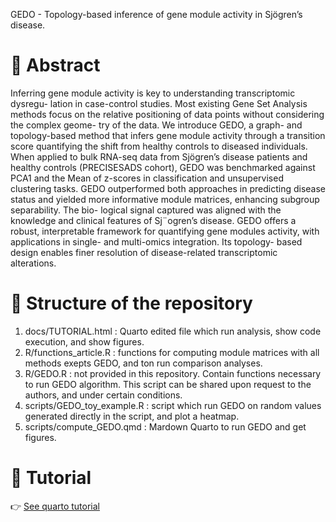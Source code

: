 GEDO - Topology-based inference of gene module activity in Sjögren’s disease.

# 📘 Abstract
Inferring gene module activity is key to understanding transcriptomic dysregu-
lation in case-control studies. Most existing Gene Set Analysis methods focus on
the relative positioning of data points without considering the complex geome-
try of the data.
We introduce GEDO, a graph- and topology-based method that infers gene
module activity through a transition score quantifying the shift from healthy
controls to diseased individuals. When applied to bulk RNA-seq data from
Sjögren’s disease patients and healthy controls (PRECISESADS cohort), GEDO
was benchmarked against PCA1 and the Mean of z-scores in classification and
unsupervised clustering tasks.
GEDO outperformed both approaches in predicting disease status and yielded
more informative module matrices, enhancing subgroup separability. The bio-
logical signal captured was aligned with the knowledge and clinical features of
Sj¨ogren’s disease.
GEDO offers a robust, interpretable framework for quantifying gene modules
activity, with applications in single- and multi-omics integration. Its topology-
based design enables finer resolution of disease-related transcriptomic alterations.

# 📂 Structure of the repository
1. docs/TUTORIAL.html : Quarto edited file which run analysis, show code execution, and show figures.
2. R/functions_article.R : functions for computing module matrices with all methods exepts GEDO, and ton run comparison analyses.
3. R/GEDO.R : not provided in this repository. Contain functions necessary to run GEDO algorithm. This script can be shared upon request to the authors, and under certain conditions. 
4. scripts/GEDO_toy_example.R : script which run GEDO on random values generated directly in the script, and plot a heatmap. 
5. scripts/compute_GEDO.qmd : Mardown Quarto to run GEDO and get figures.

# 📄 Tutorial 
👉 [See quarto tutorial](docs/TUTORIAL.md)


